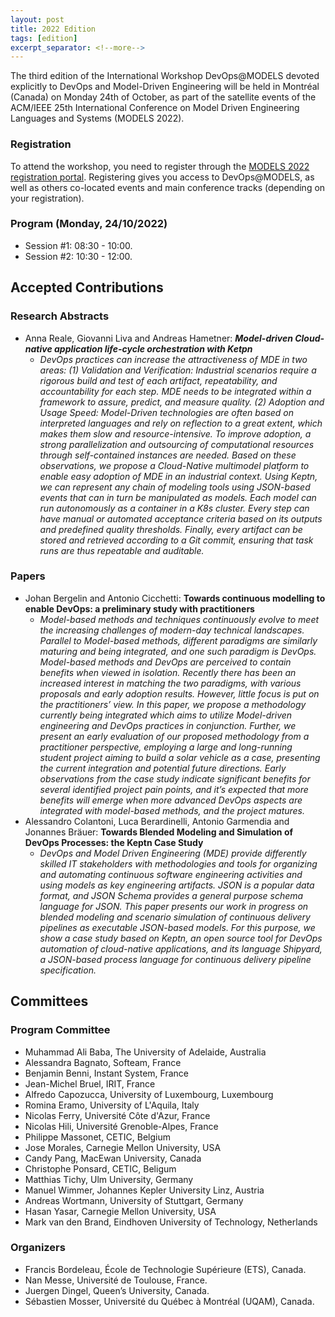 ```yaml
---
layout: post
title: 2022 Edition
tags: [edition]
excerpt_separator: <!--more-->
---
```


The third edition of the International Workshop DevOps@MODELS devoted explicitly to DevOps and Model-Driven Engineering will be held in Montréal (Canada) on Monday 24th of October, as part of the satellite events of the ACM/IEEE 25th International Conference on Model Driven Engineering Languages and Systems (MODELS 2022).

<!--more-->

### Registration

To attend the workshop, you need to register through the [MODELS 2022 registration portal](https://conf.researchr.org/attending/models-2022/registration). Registering gives you access to DevOps@MODELS, as well as others co-located events and main conference tracks (depending on your registration).

### Program (Monday, 24/10/2022)

  - Session #1: 08:30 - 10:00.
  - Session #2: 10:30 - 12:00.

## Accepted Contributions

### Research Abstracts

  - Anna Reale, Giovanni Liva and Andreas Hametner: **_Model-driven Cloud-native application life-cycle orchestration with Ketpn_**
    - _DevOps practices can increase the attractiveness of MDE in two areas: (1) Validation and Verification: Industrial scenarios require a rigorous build and test of each artifact, repeatability, and accountability for each step. MDE needs to be integrated within a framework to assure, predict, and measure quality. (2) Adoption and Usage Speed: Model-Driven technologies are often based on interpreted languages and rely on reflection to a great extent, which makes them slow and resource-intensive. To improve adoption, a strong parallelization and outsourcing of computational resources through self-contained instances are needed. Based on these observations, we propose a Cloud-Native multimodel platform to enable easy adoption of MDE in an industrial context. Using Keptn, we can represent any chain of modeling tools using JSON-based events that can in turn be manipulated as models. Each model can run autonomously as a container in a K8s cluster. Every step can have manual or automated acceptance criteria based on its outputs and predefined quality thresholds. Finally, every artifact can be stored and retrieved according to a Git commit, ensuring that task runs are thus repeatable and auditable._

### Papers

  - Johan Bergelin and Antonio Cicchetti: **Towards continuous modelling to enable DevOps: a preliminary study with practitioners**
    - _Model-based methods and techniques continuously evolve to meet the increasing challenges of modern-day technical landscapes. Parallel to Model-based methods, different paradigms are similarly maturing and being integrated, and one such paradigm is DevOps. Model-based methods and DevOps are perceived to contain benefits when viewed in isolation. Recently there has been an increased interest in matching the two paradigms, with various proposals and early adoption results. However, little focus is put on the practitioners’ view. In this paper, we propose a methodology currently being integrated which aims to utilize Model-driven engineering and DevOps practices in conjunction. Further, we present an early evaluation of our proposed methodology from a practitioner perspective, employing a large and long-running student project aiming to build a solar vehicle as a case, presenting the current integration and potential future directions. Early observations from the case study indicate significant benefits for several identified project pain points, and it’s expected that more benefits will emerge when more advanced DevOps aspects are integrated with model-based methods, and the project matures._
  - Alessandro Colantoni, Luca Berardinelli, Antonio Garmendia and Jonannes Bräuer: **Towards Blended Modeling and Simulation of DevOps Processes: the Keptn Case Study**
    - _DevOps and Model Driven Engineering (MDE) provide differently skilled IT stakeholders with  methodologies and tools for organizing and automating continuous software engineering activities and using models as key engineering artifacts. JSON is a popular data format, and JSON Schema provides a general purpose schema language for JSON. This paper presents our work in progress on blended modeling and scenario simulation of continuous delivery pipelines as executable JSON-based models. For this purpose, we show a case study based on Keptn, an open source tool for DevOps automation of cloud-native applications, and its language Shipyard, a JSON-based process language for continuous delivery pipeline specification._

## Committees

### Program Committee

  - Muhammad Ali Baba, The University of Adelaide, Australia
  - Alessandra Bagnato, Softeam, France
  - Benjamin Benni, Instant System, France
  - Jean-Michel Bruel, IRIT, France
  - Alfredo Capozucca, University of Luxembourg, Luxembourg
  - Romina Eramo, University of L'Aquila, Italy
  - Nicolas Ferry, Université Côte d'Azur, France
  - Nicolas Hili, Université Grenoble-Alpes, France
  - Philippe Massonet, CETIC, Belgium
  - Jose Morales, Carnegie Mellon University, USA
  - Candy Pang, MacEwan University, Canada
  - Christophe Ponsard, CETIC, Beligum
  - Matthias Tichy, Ulm University, Germany
  - Manuel Wimmer, Johannes Kepler University Linz, Austria
  - Andreas Wortmann, University of Stuttgart, Germany
  - Hasan Yasar, Carnegie Mellon University, USA
  - Mark van den Brand, Eindhoven University of Technology, Netherlands

### Organizers

  - Francis Bordeleau, École de Technologie Supérieure (ETS), Canada.
  - Nan Messe, Université de Toulouse, France.
  - Juergen Dingel, Queen’s University, Canada.
  - Sébastien Mosser, Université du Québec à Montréal (UQAM), Canada.